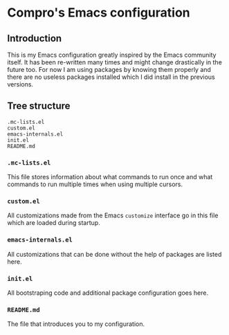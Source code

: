 Compro's Emacs configuration
=

## Introduction

This is my Emacs configuration greatly inspired by the Emacs community itself.
It has been re-written many times and might change drastically in the future
too. For now I am using packages by knowing them properly and there are no
useless packages installed which I did install in the previous versions.


## Tree structure

	.mc-lists.el
	custom.el
	emacs-internals.el
	init.el
    README.md

### `.mc-lists.el`

This file stores information about what commands to run once and what commands
to run multiple times when using multiple cursors.

###  `custom.el`

All customizations made from the Emacs `customize` interface go in this file
which are loaded during startup.

### `emacs-internals.el`

All customizations that can be done without the help of packages are listed here.

### `init.el`

All bootstraping code and additional package configuration goes here.

### `README.md`

The file that introduces you to my configuration.
